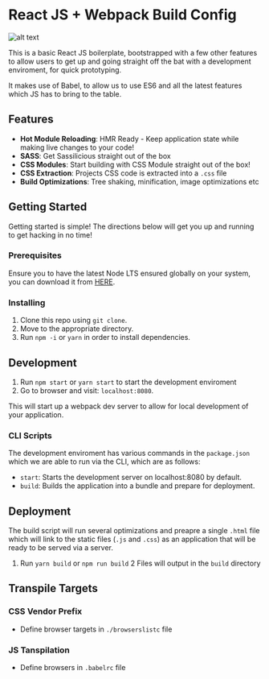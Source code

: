 # React JS + Webpack Build Config

![alt text](https://brainhub.eu/static/media/reactjs-brainhub-development.9ea94b0d.png "React!")

This is a basic React JS boilerplate, bootstrapped with a few other features to allow users to get up and going straight off the bat with a development enviroment, for quick prototyping.

It makes use of Babel, to allow us to use ES6 and all the latest features which JS has to bring to the table.

## Features

- **Hot Module Reloading**: HMR Ready - Keep application state while making live changes to your code!
- **SASS**: Get Sassilicious straight out of the box
- **CSS Modules**: Start building with CSS Module straight out of the box!
- **CSS Extraction**: Projects CSS code is extracted into a `.css` file
- **Build Optimizations**: Tree shaking, minification, image optimizations etc

## Getting Started

Getting started is simple! The directions below will get you up and running to get hacking in no time!

### Prerequisites

Ensure you to have the latest Node LTS ensured globally on your system, you can download it from [HERE](https://nodejs.org/en/).

### Installing

1. Clone this repo using `git clone`.
2. Move to the appropriate directory.
3. Run `npm -i` or `yarn` in order to install dependencies.<br />

## Development

1. Run `npm start` or `yarn start` to start the development enviroment<br />
2. Go to browser and visit: `localhost:8080`.

This will start up a webpack dev server to allow for local development of your application.

### CLI Scripts
The development enviroment has various commands in the `package.json` which we are able to run via the CLI, which are as follows:

- `start`: Starts the development server on localhost:8080 by default.
- `build`: Builds the application into a bundle and prepare for deployment.

## Deployment
The build script will run several optimizations and preapre a single `.html` file which will link to the static files (`.js` and `.css`) as an application that will be ready to be served via a server.

1. Run `yarn build` or `npm run build`
2 Files will output in the `build` directory

## Transpile Targets

### CSS Vendor Prefix
- Define browser targets in `./browserslistc` file

### JS Tanspilation
- Define browsers in `.babelrc` file